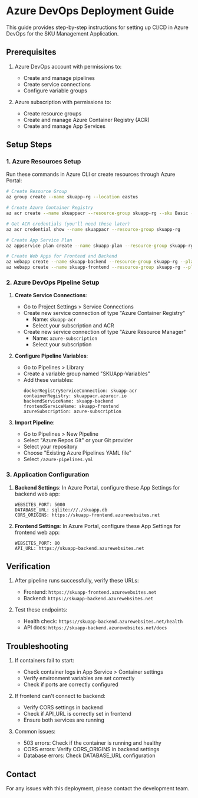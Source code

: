 # Azure DevOps Deployment Guide

This guide provides step-by-step instructions for setting up CI/CD in Azure DevOps for the SKU Management Application.

## Prerequisites

1. Azure DevOps account with permissions to:
   - Create and manage pipelines
   - Create service connections
   - Configure variable groups

2. Azure subscription with permissions to:
   - Create resource groups
   - Create and manage Azure Container Registry (ACR)
   - Create and manage App Services

## Setup Steps

### 1. Azure Resources Setup

Run these commands in Azure CLI or create resources through Azure Portal:

```bash
# Create Resource Group
az group create --name skuapp-rg --location eastus

# Create Azure Container Registry
az acr create --name skuappacr --resource-group skuapp-rg --sku Basic --admin-enabled true

# Get ACR credentials (you'll need these later)
az acr credential show --name skuappacr --resource-group skuapp-rg

# Create App Service Plan
az appservice plan create --name skuapp-plan --resource-group skuapp-rg --sku B1 --is-linux

# Create Web Apps for Frontend and Backend
az webapp create --name skuapp-backend --resource-group skuapp-rg --plan skuapp-plan --runtime "PYTHON|3.12"
az webapp create --name skuapp-frontend --resource-group skuapp-rg --plan skuapp-plan --runtime "NGINX|1.25"
```

### 2. Azure DevOps Pipeline Setup

1. **Create Service Connections**:
   - Go to Project Settings > Service Connections
   - Create new service connection of type "Azure Container Registry"
     - Name: `skuapp-acr`
     - Select your subscription and ACR
   - Create new service connection of type "Azure Resource Manager"
     - Name: `azure-subscription`
     - Select your subscription

2. **Configure Pipeline Variables**:
   - Go to Pipelines > Library
   - Create a variable group named "SKUApp-Variables"
   - Add these variables:
     ```
     dockerRegistryServiceConnection: skuapp-acr
     containerRegistry: skuappacr.azurecr.io
     backendServiceName: skuapp-backend
     frontendServiceName: skuapp-frontend
     azureSubscription: azure-subscription
     ```

3. **Import Pipeline**:
   - Go to Pipelines > New Pipeline
   - Select "Azure Repos Git" or your Git provider
   - Select your repository
   - Choose "Existing Azure Pipelines YAML file"
   - Select `/azure-pipelines.yml`

### 3. Application Configuration

1. **Backend Settings**:
   In Azure Portal, configure these App Settings for backend web app:
   ```
   WEBSITES_PORT: 5000
   DATABASE_URL: sqlite:///./skuapp.db
   CORS_ORIGINS: https://skuapp-frontend.azurewebsites.net
   ```

2. **Frontend Settings**:
   In Azure Portal, configure these App Settings for frontend web app:
   ```
   WEBSITES_PORT: 80
   API_URL: https://skuapp-backend.azurewebsites.net
   ```

## Verification

1. After pipeline runs successfully, verify these URLs:
   - Frontend: `https://skuapp-frontend.azurewebsites.net`
   - Backend: `https://skuapp-backend.azurewebsites.net`

2. Test these endpoints:
   - Health check: `https://skuapp-backend.azurewebsites.net/health`
   - API docs: `https://skuapp-backend.azurewebsites.net/docs`

## Troubleshooting

1. If containers fail to start:
   - Check container logs in App Service > Container settings
   - Verify environment variables are set correctly
   - Check if ports are correctly configured

2. If frontend can't connect to backend:
   - Verify CORS settings in backend
   - Check if API_URL is correctly set in frontend
   - Ensure both services are running

3. Common issues:
   - 503 errors: Check if the container is running and healthy
   - CORS errors: Verify CORS_ORIGINS in backend settings
   - Database errors: Check DATABASE_URL configuration

## Contact

For any issues with this deployment, please contact the development team.
